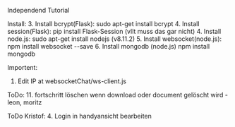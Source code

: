 Independend Tutorial

Install:
3. Install bcrypt(Flask):       sudo apt-get install bcrypt
4. Install session(Flask):      pip install Flask-Session (vllt muss das gar nicht)
4. Install node.js:             sudo apt-get install nodejs (v8.11.2)
5. Install websocket(node.js):  npm install websocket --save
6. Install mongodb (node.js)    npm install mongodb

Importent:
1. Edit IP at websocketChat/ws-client.js

ToDo:
11. fortschritt löschen wenn download oder document gelöscht wird - leon, moritz

ToDo Kristof:
4. Login in handyansicht bearbeiten